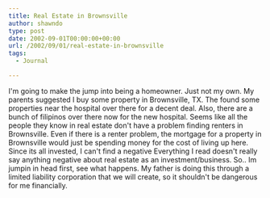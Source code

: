 ```yaml
---
title: Real Estate in Brownsville
author: shawndo
type: post
date: 2002-09-01T00:00:00+00:00
url: /2002/09/01/real-estate-in-brownsville
tags:
  - Journal

---
```

I'm going to make the jump into being a homeowner. Just not my own. My parents suggested I buy some property in Brownsville, TX. The found some properties near the hospital over there for a decent deal. Also, there are a bunch of filipinos over there now for the new hospital. Seems like all the people they know in real estate don't have a problem finding renters in Brownsville. Even if there is a renter problem, the mortgage for a property in Brownsville would just be spending money for the cost of living up here. Since its all invested, I can't find a negative Everything I read doesn't really say anything negative about real estate as an investment/business. So.. Im jumpin in head first, see what happens. My father is doing this through a limited liability corporation that we will create, so it shouldn't be dangerous for me financially.